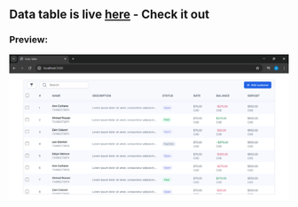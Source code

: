 ## Data table is live [here](https://bharath-designer.github.io/Genspark_Tasks/Day41_June_6/Data_Table) - Check it out


### Preview:
![](Output.png)